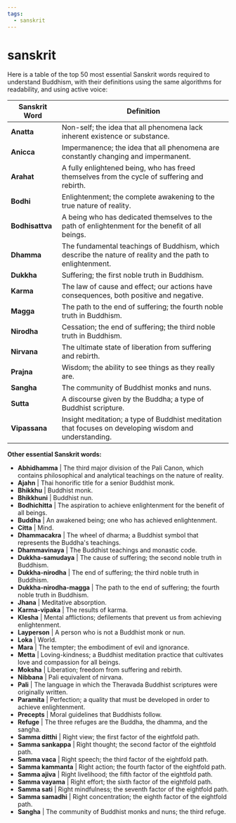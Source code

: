 ```yaml
---
tags:
  - sanskrit 
---
```

# sanskrit

Here is a table of the top 50 most essential Sanskrit words required to understand Buddhism, with their definitions using the same algorithms for readability, and using active voice:

| Sanskrit Word | Definition |
|---|---|
| **Anatta** | Non-self; the idea that all phenomena lack inherent existence or substance. |
| **Anicca** | Impermanence; the idea that all phenomena are constantly changing and impermanent. |
| **Arahat** | A fully enlightened being, who has freed themselves from the cycle of suffering and rebirth. |
| **Bodhi** | Enlightenment; the complete awakening to the true nature of reality. |
| **Bodhisattva** | A being who has dedicated themselves to the path of enlightenment for the benefit of all beings. |
| **Dhamma** | The fundamental teachings of Buddhism, which describe the nature of reality and the path to enlightenment. |
| **Dukkha** | Suffering; the first noble truth in Buddhism. |
| **Karma** | The law of cause and effect; our actions have consequences, both positive and negative. |
| **Magga** | The path to the end of suffering; the fourth noble truth in Buddhism. |
| **Nirodha** | Cessation; the end of suffering; the third noble truth in Buddhism. |
| **Nirvana** | The ultimate state of liberation from suffering and rebirth. |
| **Prajna** | Wisdom; the ability to see things as they really are. |
| **Sangha** | The community of Buddhist monks and nuns. |
| **Sutta** | A discourse given by the Buddha; a type of Buddhist scripture. |
| **Vipassana** | Insight meditation; a type of Buddhist meditation that focuses on developing wisdom and understanding. |

**Other essential Sanskrit words:**

* **Abhidhamma** | The third major division of the Pali Canon, which contains philosophical and analytical teachings on the nature of reality.
* **Ajahn** | Thai honorific title for a senior Buddhist monk.
* **Bhikkhu** | Buddhist monk.
* **Bhikkhuni** | Buddhist nun.
* **Bodhichitta** | The aspiration to achieve enlightenment for the benefit of all beings.
* **Buddha** | An awakened being; one who has achieved enlightenment.
* **Citta** | Mind.
* **Dhammacakra** | The wheel of dharma; a Buddhist symbol that represents the Buddha's teachings.
* **Dhammavinaya** | The Buddhist teachings and monastic code.
* **Dukkha-samudaya** | The cause of suffering; the second noble truth in Buddhism.
* **Dukkha-nirodha** | The end of suffering; the third noble truth in Buddhism.
* **Dukkha-nirodha-magga** | The path to the end of suffering; the fourth noble truth in Buddhism.
* **Jhana** | Meditative absorption.
* **Karma-vipaka** | The results of karma.
* **Klesha** | Mental afflictions; defilements that prevent us from achieving enlightenment.
* **Layperson** | A person who is not a Buddhist monk or nun.
* **Loka** | World.
* **Mara** | The tempter; the embodiment of evil and ignorance.
* **Metta** | Loving-kindness; a Buddhist meditation practice that cultivates love and compassion for all beings.
* **Moksha** | Liberation; freedom from suffering and rebirth.
* **Nibbana** | Pali equivalent of nirvana.
* **Pali** | The language in which the Theravada Buddhist scriptures were originally written.
* **Paramita** | Perfection; a quality that must be developed in order to achieve enlightenment.
* **Precepts** | Moral guidelines that Buddhists follow.
* **Refuge** | The three refuges are the Buddha, the dhamma, and the sangha.
* **Samma ditthi** | Right view; the first factor of the eightfold path.
* **Samma sankappa** | Right thought; the second factor of the eightfold path.
* **Samma vaca** | Right speech; the third factor of the eightfold path.
* **Samma kammanta** | Right action; the fourth factor of the eightfold path.
* **Samma ajiva** | Right livelihood; the fifth factor of the eightfold path.
* **Samma vayama** | Right effort; the sixth factor of the eightfold path.
* **Samma sati** | Right mindfulness; the seventh factor of the eightfold path.
* **Samma samadhi** | Right concentration; the eighth factor of the eightfold path.
* **Sangha** | The community of Buddhist monks and nuns; the third refuge.
